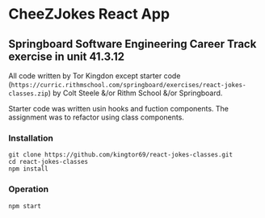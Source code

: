 # CheeZJokes React App
## Springboard Software Engineering Career Track exercise in unit 41.3.12
All code written by Tor Kingdon except starter code (`https://curric.rithmschool.com/springboard/exercises/react-jokes-classes.zip`) by Colt Steele &/or Rithm School &/or Springboard.

Starter code was written usin hooks and fuction components. The assignment was to refactor using class components.

### Installation
```
git clone https://github.com/kingtor69/react-jokes-classes.git
cd react-jokes-classes
npm install
```

### Operation
```
npm start
```
